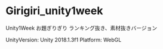 # Girigiri_unity1week
Unity1Week お題ぎりぎり
ランキング抜き、素材抜きバージョン

UnityVersion: Unity 2018.1.3f1
Platform: WebGL
